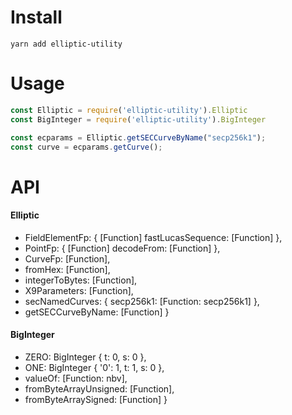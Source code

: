 
# Install
```
yarn add elliptic-utility
```

# Usage
```js
const Elliptic = require('elliptic-utility').Elliptic
const BigInteger = require('elliptic-utility').BigInteger
```

```js
const ecparams = Elliptic.getSECCurveByName("secp256k1");
const curve = ecparams.getCurve();
```


# API
  #### Elliptic
  - FieldElementFp: { [Function] fastLucasSequence: [Function] },
  - PointFp: { [Function] decodeFrom: [Function] },
  - CurveFp: [Function],
  - fromHex: [Function],
  - integerToBytes: [Function],
  - X9Parameters: [Function],
  - secNamedCurves: { secp256k1: [Function: secp256k1] },
  - getSECCurveByName: [Function] }

  #### BigInteger
  - ZERO: BigInteger { t: 0, s: 0 },
  - ONE: BigInteger { '0': 1, t: 1, s: 0 },
  - valueOf: [Function: nbv],
  - fromByteArrayUnsigned: [Function],
  - fromByteArraySigned: [Function] }
